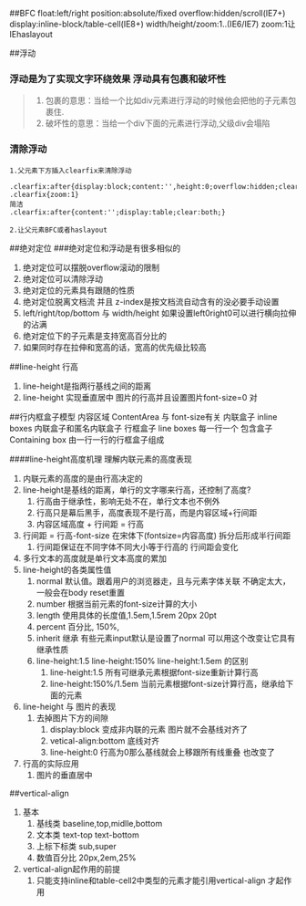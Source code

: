 ##BFC
    float:left/right
	position:absolute/fixed
	overflow:hidden/scroll(IE7+)
	display:inline-block/table-cell(IE8+)
	width/height/zoom:1..(IE6/IE7)
	zoom:1让IEhaslayout

##浮动
### 浮动是为了实现文字环绕效果 浮动具有包裹和破坏性
> 1. 包裹的意思：当给一个比如div元素进行浮动的时候他会把他的子元素包裹住.
> 2. 破坏性的意思：当给一个div下面的元素进行浮动,父级div会塌陷
> 
### 清除浮动
    1.父元素下方插入clearfix来清除浮动

	.clearfix:after{display:block;content:'',height:0;overflow:hidden;clear:both;}
	.clearfix{zoom:1}
	简洁
	.clearfix:after{content:'';display:table;clear:both;}
	
    2.让父元素BFC或者haslayout


##绝对定位
###绝对定位和浮动是有很多相似的
1. 绝对定位可以摆脱overflow滚动的限制
2. 绝对定位可以清除浮动
3. 绝对定位的元素具有跟随的性质
4. 绝对定位脱离文档流  并且 z-index是按文档流自动含有的没必要手动设置
5. left/right/top/bottom 与 width/height 如果设置left0right0可以进行横向拉伸的沾满
6. 绝对定位下的子元素是支持宽高百分比的 
7. 如果同时存在拉伸和宽高的话，宽高的优先级比较高


##line-height 行高
1. line-height是指两行基线之间的距离
2. line-height 实现垂直居中 图片的行高并且设置图片font-size=0 对

##行内框盒子模型
	内容区域 ContentArea 与 font-size有关
	内联盒子 inline boxes 
	内联盒子和匿名内联盒子
	行框盒子 line boxes 每一行一个
	包含盒子 Containing box  由一行一行的行框盒子组成

####line-height高度机理 理解内联元素的高度表现
1. 内联元素的高度的是由行高决定的
2. line-height是基线的距离，单行的文字哪来行高，还控制了高度?
	1. 行高由于继承性，影响无处不在，单行文本也不例外
	2. 行高只是幕后黑手，高度表现不是行高，而是内容区域+行间距
	3. 内容区域高度 + 行间距 = 行高
3. 行间距 = 行高-font-size 在宋体下(fontsize=内容高度) 拆分后形成半行间距
	1. 行间距保证在不同字体不同大小等于行高的 行间距会变化
4. 多行文本的高度就是单行文本高度的累加
5.  line-height的各类属性值
	1.  normal 默认值。跟着用户的浏览器走，且与元素字体关联 不确定太大，一般会在body reset重置
	2.  number 根据当前元素的font-size计算的大小
	3.  length 使用具体的长度值,1.5em,1.5rem 20px 20pt
	4.  percent 百分比, 150%,
	5.  inherit 继承 有些元素input默认是设置了normal 可以用这个改变让它具有继承性质
	6.  line-height:1.5 line-height:150% line-height:1.5em 的区别
		1.  line-height:1.5 所有可继承元素根据font-size重新计算行高
		2.  line-height:150%/1.5em 当前元素根据font-size计算行高，继承给下面的元素
6. line-height 与 图片的表现
	1. 去掉图片下方的间隙
		1. display:block 变成非内联的元素 图片就不会基线对齐了
		2. vetical-align:bottom 底线对齐
		3. line-height:0 行高为0那么基线就会上移跟所有线重叠 也改变了
7. 行高的实际应用
	1. 图片的垂直居中




##vertical-align
1. 基本
	1. 基线类 baseline,top,midlle,bottom
	2. 文本类 text-top text-bottom
	3. 上标下标类 sub,super
	4. 数值百分比 20px,2em,25%
2. vertical-align起作用的前提
	1. 只能支持inline和table-cell2中类型的元素才能引用vertical-align 才起作用
		